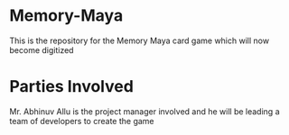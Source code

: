 # Memory-Maya
This is the repository for the Memory Maya card game which will now become digitized

# Parties Involved
Mr. Abhinuv Allu is the project manager involved and he will be leading a team of developers to create the game
